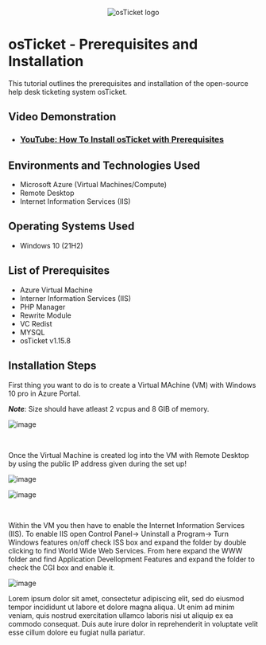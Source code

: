 <p align="center">
<img src="https://i.imgur.com/Clzj7Xs.png" alt="osTicket logo"/>
</p>

<h1>osTicket - Prerequisites and Installation</h1>
This tutorial outlines the prerequisites and installation of the open-source help desk ticketing system osTicket.<br />


<h2>Video Demonstration</h2>

- ### [YouTube: How To Install osTicket with Prerequisites](https://www.youtube.com)

<h2>Environments and Technologies Used</h2>

- Microsoft Azure (Virtual Machines/Compute)
- Remote Desktop
- Internet Information Services (IIS)

<h2>Operating Systems Used </h2>

- Windows 10</b> (21H2)

<h2>List of Prerequisites</h2>

- Azure Virtual Machine
- Interner Information Services (IIS)
- PHP Manager
- Rewrite Module
- VC Redist
- MYSQL
- osTicket v1.15.8
  
<h2>Installation Steps</h2>


First thing you want to do is to create a Virtual MAchine (VM) with Windows 10 pro in Azure Portal. 

***Note***: Size should have atleast 2 vcpus and 8 GIB of memory.

![image](https://github.com/user-attachments/assets/64f5f09c-9aeb-4f5a-aebd-faeff4b9382f)
<p>
</p>
<p>
</p>
<br />

  Once the Virtual Machine is created log into the VM with Remote Desktop by using the public IP address given during the set up!

![image](https://github.com/user-attachments/assets/052e9e93-c084-47cc-86a7-3bb09c56a8ae)

![image](https://github.com/user-attachments/assets/2e648d25-d9fc-4171-bcea-26970e6bc873)

<br />
</p>
<p>
Within the VM you then have to enable the Internet Information Services (IIS). To enable IIS open
Control Panel-> Uninstall a Program-> Turn Windows features on/off check ISS box and expand the folder by double clicking to find World Wide Web Services. From here expand the WWW folder and find Application Devellopment Features and expand the folder to check the CGI box and enable it. 
</p>
<p>
  
![image](https://github.com/user-attachments/assets/374e300b-f469-4cd1-a63b-d2768ea5ce63)

</p>
<p>
Lorem ipsum dolor sit amet, consectetur adipiscing elit, sed do eiusmod tempor incididunt ut labore et dolore magna aliqua. Ut enim ad minim veniam, quis nostrud exercitation ullamco laboris nisi ut aliquip ex ea commodo consequat. Duis aute irure dolor in reprehenderit in voluptate velit esse cillum dolore eu fugiat nulla pariatur.
</p>
<br />
